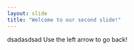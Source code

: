 ```yaml
---
layout: slide
title: "Welcome to our second slide!"
---
```

dsadasdsad
Use the left arrow to go back!
